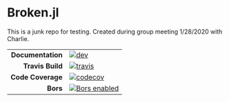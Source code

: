 # Broken.jl
This is a junk repo for testing. Created during group meeting 1/28/2020 with Charlie.

|||
|---------------------:|:----------------------------------------------|
| **Documentation**    | [![dev][docs-dev-img]][docs-dev-url]    |
| **Travis Build**     | [![travis][travis-img]][travis-url]     |
| **Code Coverage**    | [![codecov][codecov-img]][codecov-url]  |
| **Bors**             | [![Bors enabled][bors-img]][bors-url]   |

[docs-dev-img]: https://img.shields.io/badge/docs-dev-blue.svg
[docs-dev-url]: https://claresinger.github.io/Broken.jl/dev/

[travis-img]: https://travis-ci.org/claresinger/Broken.jl.svg?branch=master
[travis-url]: https://travis-ci.org/claresinger/Broken.jl

[codecov-img]: https://codecov.io/gh/claresinger/Broken.jl/branch/master/graph/badge.svg
[codecov-url]: https://codecov.io/gh/claresinger/Broken.jl

[bors-img]: https://bors.tech/images/badge_small.svg
[bors-url]: https://app.bors.tech/repositories/24247
